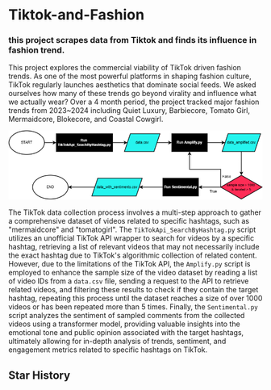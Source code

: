 # Tiktok-and-Fashion

### this project scrapes data from Tiktok and finds its influence in fashion trend.  

This project explores the commercial viability of TikTok driven fashion trends. As one of the most powerful platforms in shaping fashion culture, TikTok regularly launches aesthetics that dominate social feeds. We asked ourselves how many of these trends go beyond virality and influence what we actually wear? Over a 4 month period, the project tracked major fashion trends from 2023~2024 including Quiet Luxury, Barbiecore, Tomato Girl, Mermaidcore, Blokecore, and Coastal Cowgirl.


<p align="center">
    <img src="./assets/readme/tiktokflowchart.drawio.png" width="750"/>
</p>


The TikTok data collection process involves a multi-step approach to gather a comprehensive dataset of videos related to specific hashtags, such as "mermaidcore" and "tomatogirl". The `TikTokApi_SearchByHashtag.py` script utilizes an unofficial TikTok API wrapper to search for videos by a specific hashtag, retrieving a list of relevant videos that may not necessarily include the exact hashtag due to TikTok's algorithmic collection of related content. However, due to the limitations of the TikTok API, the `Amplify.py` script is employed to enhance the sample size of the video dataset by reading a list of video IDs from a `data.csv` file, sending a request to the API to retrieve related videos, and filtering these results to check if they contain the target hashtag, repeating this process until the dataset reaches a size of over 1000 videos or has been repeated more than 5 times. Finally, the `Sentimental.py` script analyzes the sentiment of sampled comments from the collected videos using a transformer model, providing valuable insights into the emotional tone and public opinion associated with the target hashtags, ultimately allowing for in-depth analysis of trends, sentiment, and engagement metrics related to specific hashtags on TikTok.




## Star History 
